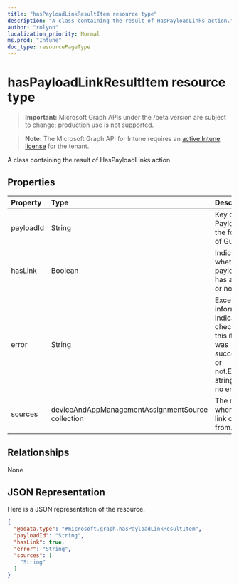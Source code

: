 ```yaml
---
title: "hasPayloadLinkResultItem resource type"
description: "A class containing the result of HasPayloadLinks action."
author: "rolyon"
localization_priority: Normal
ms.prod: "Intune"
doc_type: resourcePageType
---
```


# hasPayloadLinkResultItem resource type

> **Important:** Microsoft Graph APIs under the /beta version are subject to change; production use is not supported.

> **Note:** The Microsoft Graph API for Intune requires an [active Intune license](https://go.microsoft.com/fwlink/?linkid=839381) for the tenant.

A class containing the result of HasPayloadLinks action.

## Properties
|Property|Type|Description|
|:---|:---|:---|
|payloadId|String|Key of the Payload, In the format of Guid.|
|hasLink|Boolean|Indicate whether a payload has any link or not.|
|error|String|Exception information indicates if check for this item was successful or not.Empty string for no error.|
|sources|[deviceAndAppManagementAssignmentSource](../resources/intune-shared-deviceandappmanagementassignmentsource.md) collection|The reason where the link comes from.|

## Relationships
None

## JSON Representation
Here is a JSON representation of the resource.
<!-- {
  "blockType": "resource",
  "@odata.type": "microsoft.graph.hasPayloadLinkResultItem"
}
-->
``` json
{
  "@odata.type": "#microsoft.graph.hasPayloadLinkResultItem",
  "payloadId": "String",
  "hasLink": true,
  "error": "String",
  "sources": [
    "String"
  ]
}
```



